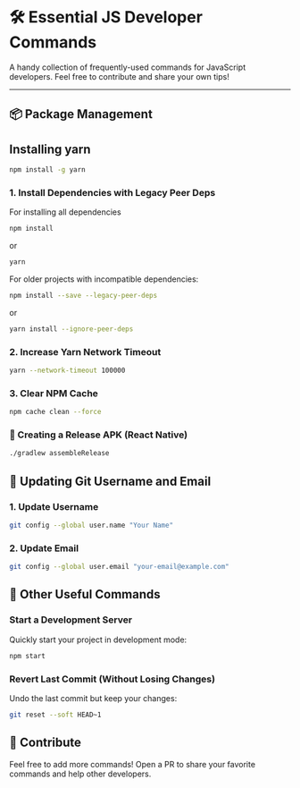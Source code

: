 # 🛠️ Essential JS Developer Commands

A handy collection of frequently-used commands for JavaScript developers. Feel free to contribute and share your own tips!

---

## 📦 Package Management

## Installing yarn

```bash
npm install -g yarn
```

### 1. Install Dependencies with Legacy Peer Deps
For installing all dependencies
```bash
npm install
```
or 
```bash
yarn
```

For older projects with incompatible dependencies:
```bash
npm install --save --legacy-peer-deps
```
or
```bash
yarn install --ignore-peer-deps
```


### 2. Increase Yarn Network Timeout

```bash
yarn --network-timeout 100000
```

### 3. Clear NPM Cache

```bash
npm cache clean --force
```

### 📲 Creating a Release APK (React Native)

```bash
./gradlew assembleRelease
```

## 👤 Updating Git Username and Email

### 1. Update Username
```bash
git config --global user.name "Your Name"
```

### 2. Update Email
```bash
git config --global user.email "your-email@example.com"
```


## 🔄 Other Useful Commands

### Start a Development Server

Quickly start your project in development mode:
```bash
npm start
```

### Revert Last Commit (Without Losing Changes)
Undo the last commit but keep your changes:
```bash
git reset --soft HEAD~1
```

## 📢 Contribute
Feel free to add more commands! Open a PR to share your favorite commands and help other developers.

